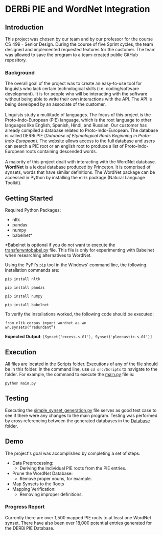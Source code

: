 # DERBi PIE and WordNet Integration
## Introduction
This project was chosen by our team and by our professor for the course CS 499 - Senior Design. During the course of five Sprint cycles, the team designed and implemented requested features for the customer. The team was allowed to save the program to a team-created public GitHub repository.
### Background
The overall goal of the project was to create an easy-to-use tool for linguists who lack certain technological skills (i.e. coding/software development). It is for people who will be interacting with the software without being able to write their own interactions with the API. The API is being developed by an associate of the customer.
<br>
<br>
Linguists study a multitude of languages. The focus of this project is the Proto-Indo-European (PIE) language, which is the root language to other languages like English, Spanish, Hindi, and Russian. Our customer has already compiled a database related to Proto-Indo-European. The database is called DERBi PIE (*Database of Etymological Roots Beginning in Proto-Indo-European*). The [website](https://derbipie.as.uky.edu/results) allows access to the full database and users can search a PIE root or an english root to produce a list of Proto-Indo-European roots containing descended words. 
<br>
<br>
A majority of this project dealt with interacting with the WordNet database. **WordNet** is a lexical database produced by Princeton. It is comprised of synsets, words that have similar definitions. The WordNet package can be accessed in Python by installing the `nltk` package (Natural Language Toolkit).
## Getting Started
Required Python Packages:
* nltk
* pandas
* numpy
* babelnet*

*Babelnet is optional if you do not want to execute the [transferwntobabel.py](https://github.com/jon-wood1001/DERBi-PIE/blob/main/src/Scripts/transferwntobabel.py) file. This file is only for experimenting with Babelnet when researching alternatives to WordNet.

Using the PyPI's `pip` tool in the Windows' command line, the following installation commands are:

```
pip install nltk
```
```
pip install pandas
```
```
pip install numpy
```
```
pip install babelnet
```
To verify the installations worked, the following code should be executed:
```
from nltk.corpus import wordnet as wn 
wn.synsets(“redundant”)
```
**Expected Output**: `[Synset('excess.s.01'), Synset('pleonastic.s.01')]`
## Execution
All files are located in the [Scripts](https://github.com/jon-wood1001/DERBi-PIE/tree/main/src/Scripts) folder. Executions of any of the file should be in this folder. In the command line, use `cd src/Scripts` to navigate to the folder. For example, the command to execute the [main.py](https://github.com/jon-wood1001/DERBi-PIE/blob/main/src/Scripts/main.py) file is:
```
python main.py
```
## Testing
Executing the [simple_synset_generation.py](https://github.com/jon-wood1001/DERBi-PIE/blob/main/src/Scripts/simple_synset_generation.py) file serves as good test case to see if there were any changes to the main program. Testing was performed by cross referencing between the generated databases in the [Database](https://github.com/jon-wood1001/DERBi-PIE/tree/main/src/Databases) folder.
## Demo
The project's goal was accomplished by completing a set of steps:
* Data Preprocessing:
  *  Deriving the Individual PIE roots from the PIE entries.
* Prune the WordNet Database:
  * Remove proper nouns, for example.
* Map Synsets to the Roots
* Mapping Verification:
  * Removing improper definitions.
### Progress Report
Currently there are over 1,500 mapped PIE roots to at least one WordNet synset. There have also been over 18,000 potential entries generated for the DERBi PIE Database.
